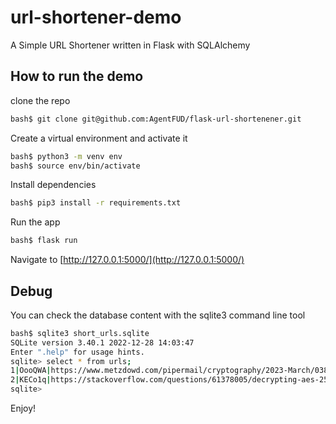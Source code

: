 # url-shortener-demo
A Simple URL Shortener written in Flask with SQLAlchemy

## How to run the demo ##

clone the repo

```bash
bash$ git clone git@github.com:AgentFUD/flask-url-shortenener.git
```

Create a virtual environment and activate it
```bash
bash$ python3 -m venv env
bash$ source env/bin/activate
```

Install dependencies
```bash
bash$ pip3 install -r requirements.txt
```

Run the app
```bash
bash$ flask run
```

Navigate to [http://127.0.0.1:5000/](http://127.0.0.1:5000/)

## Debug ##
You can check the database content with the sqlite3 command line tool

```bash
bash$ sqlite3 short_urls.sqlite 
SQLite version 3.40.1 2022-12-28 14:03:47
Enter ".help" for usage hints.
sqlite> select * from urls;
1|OooQWA|https://www.metzdowd.com/pipermail/cryptography/2023-March/038128.html
2|KECo1q|https://stackoverflow.com/questions/61378005/decrypting-aes-256-cbc-cipher-with-a-passcode-built-using-pbkdf2-in-python
sqlite> 
```
Enjoy!